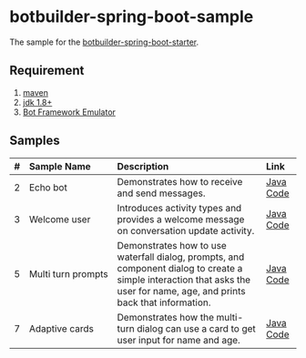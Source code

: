 # botbuilder-spring-boot-sample

The sample for the [botbuilder-spring-boot-starter](https://github.com/PowerBotKit/botbuilder-spring-boot).

## Requirement

1. [maven](http://maven.apache.org/)
2. [jdk 1.8+](https://www.oracle.com/java/technologies/javase/javase8-archive-downloads.html)
3. [Bot Framework Emulator](https://github.com/microsoft/botframework-emulator)

## Samples

|  #   | Sample Name |  Description | Link |
| :--: | :---------- | :----------- | :--- |
| 2  |Echo bot  |Demonstrates how to receive and send messages. | [Java Code](./echo-bot) |
| 3  |Welcome user   |Introduces activity types and provides a welcome message on conversation update activity. | [Java Code](./welcome-bot) |
| 5  |Multi&nbsp;turn&nbsp;prompts    | Demonstrates how to use waterfall dialog, prompts, and component dialog to create a simple interaction that asks the user for name, age, and prints back that information.          | [Java Code](./multi-turn-prompt) |
| 7  |Adaptive cards | Demonstrates how the multi-turn dialog can use a card to get user input for name and age. | [Java Code](./using-adaptive-cards) |
